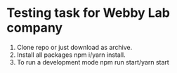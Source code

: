 # Testing task for Webby Lab company

1. Clone repo or just download as archive.
2. Install all packages npm i/yarn install.
3. To run a development mode npm run start/yarn start
